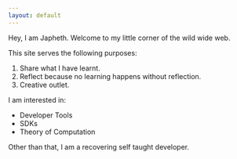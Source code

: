 ```yaml
---
layout: default
---
```


Hey, I am Japheth. Welcome to my little corner of the wild wide web.

This site serves the following purposes:

1. Share what I have learnt.
2. Reflect because no learning happens without reflection.
3. Creative outlet.

I am interested in:

- Developer Tools
- SDKs
- Theory of Computation

Other than that, I am a recovering self taught developer.
